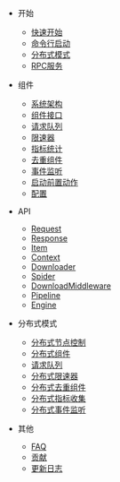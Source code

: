 - 开始

  - [快速开始](quickstart.md)
  - [命令行启动](command.md)
  - [分布式模式](distributed.md)
  - [RPC服务](rpc.md)

- 组件

  - [系统架构](struct.md)
  - [组件接口](components.md)
  - [请求队列](queue.md)
  - [限速器](limit.md)
  - [指标统计](stats.md)
  - [去重组件](dupfilter.md)
  - [事件监听](events.md)
  - [启动前置动作](before.md)
  - [配置](settings.md)

- API
  - [Request](request.md)  
  - [Response](response.md)
  - [Item](items.md)
  - [Context](context.md)
  - [Downloader](downloader.md)
  - [Spider](spider.md)
  - [DownloadMiddleware](middleware.md)
  - [Pipeline](pipeline.md)
  - [Engine](engine.md)

- 分布式模式
  - [分布式节点控制](worker.md)
  - [分布式组件](distributed_components.md)
  - [请求队列](distributed_queue.md)
  - [分布式限速器](distributed_limit.md)
  - [分布式去重组件](distributed_dupfilter.md)
  - [分布式指标收集](distributed_stats.md)
  - [分布式事件监听](distributed_event.md)

- 其他
  - [FAQ](faq.md)
  - [贡献](contribute.md)
  - [更新日志](changelog.md)
